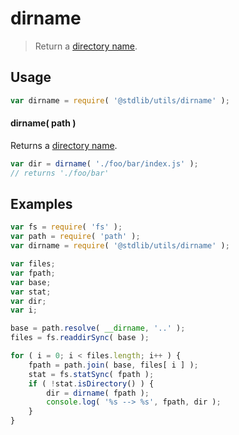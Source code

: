 # dirname

> Return a [directory name][dirname].


<section class="usage">

## Usage

``` javascript
var dirname = require( '@stdlib/utils/dirname' );
```

#### dirname( path )

Returns a [directory name][dirname].

``` javascript
var dir = dirname( './foo/bar/index.js' );
// returns './foo/bar'
```

</section>

<!-- /.usage -->


<section class="examples">

## Examples

``` javascript
var fs = require( 'fs' );
var path = require( 'path' );
var dirname = require( '@stdlib/utils/dirname' );

var files;
var fpath;
var base;
var stat;
var dir;
var i;

base = path.resolve( __dirname, '..' );
files = fs.readdirSync( base );

for ( i = 0; i < files.length; i++ ) {
    fpath = path.join( base, files[ i ] );
    stat = fs.statSync( fpath );
    if ( !stat.isDirectory() ) {
        dir = dirname( fpath );
        console.log( '%s --> %s', fpath, dir );
    }
}
```

</section>

<!-- /.examples -->


<section class="links">

[dirname]: https://en.wikipedia.org/wiki/Dirname

</section>

<!-- /.links -->
